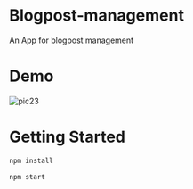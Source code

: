 # Blogpost-management
An App for blogpost management

<h1> Demo</h1>

![pic23](https://user-images.githubusercontent.com/64857328/91639399-fd6e3c80-ea1e-11ea-9ddd-cd5630346657.png)


<h1> Getting Started </h1>

```bash
npm install

npm start
```
